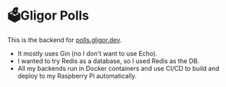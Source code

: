 # 🗳️Gligor Polls

This is the backend for [polls.gligor.dev](polls.gligor.dev).

- It mostly uses Gin (no I don't want to use Echo).
- I wanted to try Redis as a database, so I used Redis as the DB.
- All my backends run in Docker containers and use CI/CD to build and deploy to my Raspberry Pi automatically.

